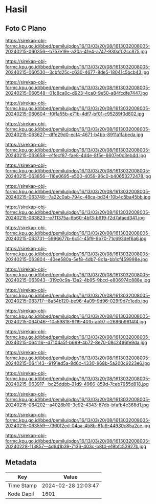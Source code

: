 # Hasil

## Foto C Plano

https://sirekap-obj-formc.kpu.go.id/bbed/pemilu/pdpr/16/13/03/20/08/1613032008005-20240215-060356--b757e19e-a30a-41e4-a747-930af02cc875.jpg

https://sirekap-obj-formc.kpu.go.id/bbed/pemilu/pdpr/16/13/03/20/08/1613032008005-20240215-060530--3cbfd25c-c630-4677-8de5-18041c5bcb43.jpg

https://sirekap-obj-formc.kpu.go.id/bbed/pemilu/pdpr/16/13/03/20/08/1613032008005-20240215-060548--01c8ca0c-d923-4ca0-9e50-a84fcdfe7447.jpg

https://sirekap-obj-formc.kpu.go.id/bbed/pemilu/pdpr/16/13/03/20/08/1613032008005-20240215-060604--f0ffa55b-e71b-4df7-bf01-c95289f0d802.jpg

https://sirekap-obj-formc.kpu.go.id/bbed/pemilu/pdpr/16/13/03/20/08/1613032008005-20240215-063627--dffe29d0-ecf4-4671-b4bb-8911a1fabeda.jpg

https://sirekap-obj-formc.kpu.go.id/bbed/pemilu/pdpr/16/13/03/20/08/1613032008005-20240215-063658--e1fecf87-fae8-4d4e-8f5e-6607e0c3eb4d.jpg

https://sirekap-obj-formc.kpu.go.id/bbed/pemilu/pdpr/16/13/03/20/08/1613032008005-20240215-063856--116e0695-e500-4059-96c0-b40653272478.jpg

https://sirekap-obj-formc.kpu.go.id/bbed/pemilu/pdpr/16/13/03/20/08/1613032008005-20240215-063748--7a22c0ab-794c-48ca-bd34-10b4d5ba45bb.jpg

https://sirekap-obj-formc.kpu.go.id/bbed/pemilu/pdpr/16/13/03/20/08/1613032008005-20240215-063823--e711375a-6b60-4bf3-b619-f2d7afaed341.jpg

https://sirekap-obj-formc.kpu.go.id/bbed/pemilu/pdpr/16/13/03/20/08/1613032008005-20240215-063731--5996677b-6c51-45f9-9b70-71c693def6a6.jpg

https://sirekap-obj-formc.kpu.go.id/bbed/pemilu/pdpr/16/13/03/20/08/1613032008005-20240215-063804--40ee580a-5ef8-4db7-8c1a-bb1cf459998e.jpg

https://sirekap-obj-formc.kpu.go.id/bbed/pemilu/pdpr/16/13/03/20/08/1613032008005-20240215-063943--319c0c9a-13a2-4b95-9bcd-e806974c888e.jpg

https://sirekap-obj-formc.kpu.go.id/bbed/pemilu/pdpr/16/13/03/20/08/1613032008005-20240215-063717--8a54b120-be96-4a09-9d96-029f9d7c1edb.jpg

https://sirekap-obj-formc.kpu.go.id/bbed/pemilu/pdpr/16/13/03/20/08/1613032008005-20240215-064046--10a59818-9f19-40fb-ab97-c2686b9614f4.jpg

https://sirekap-obj-formc.kpu.go.id/bbed/pemilu/pdpr/16/13/03/20/08/1613032008005-20240215-064116--d7104a5f-b699-4b72-8e70-08c2466fe9da.jpg

https://sirekap-obj-formc.kpu.go.id/bbed/pemilu/pdpr/16/13/03/20/08/1613032008005-20240215-064143--9191ed5a-8d6c-4330-968b-5a200c9223e6.jpg

https://sirekap-obj-formc.kpu.go.id/bbed/pemilu/pdpr/16/13/03/20/08/1613032008005-20240215-063917--bc25ddbb-21d9-4966-859d-7ceb7955d818.jpg

https://sirekap-obj-formc.kpu.go.id/bbed/pemilu/pdpr/16/13/03/20/08/1613032008005-20240215-064202--a4028b10-3e92-4343-87db-bfafb4e368d1.jpg

https://sirekap-obj-formc.kpu.go.id/bbed/pemilu/pdpr/16/13/03/20/08/1613032008005-20240215-063559--7360f2ed-04aa-4b8b-81c9-44930c85a2ce.jpg

https://sirekap-obj-formc.kpu.go.id/bbed/pemilu/pdpr/16/13/03/20/08/1613032008005-20240228-113857--4d941b39-7136-403c-b8f4-e19bfc53927b.jpg


## Metadata

| Key        | Value               |
| ---------- | ------------------- |
| Time Stamp | 2024-02-28 12:03:47 |
| Kode Dapil | 1601                |



